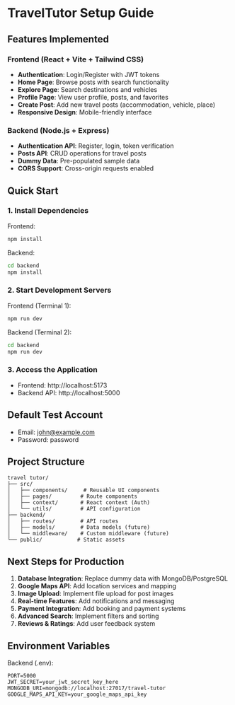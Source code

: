 # TravelTutor Setup Guide

## Features Implemented

### Frontend (React + Vite + Tailwind CSS)
- **Authentication**: Login/Register with JWT tokens
- **Home Page**: Browse posts with search functionality
- **Explore Page**: Search destinations and vehicles
- **Profile Page**: View user profile, posts, and favorites
- **Create Post**: Add new travel posts (accommodation, vehicle, place)
- **Responsive Design**: Mobile-friendly interface

### Backend (Node.js + Express)
- **Authentication API**: Register, login, token verification
- **Posts API**: CRUD operations for travel posts
- **Dummy Data**: Pre-populated sample data
- **CORS Support**: Cross-origin requests enabled

## Quick Start

### 1. Install Dependencies

Frontend:
```bash
npm install
```

Backend:
```bash
cd backend
npm install
```

### 2. Start Development Servers

Frontend (Terminal 1):
```bash
npm run dev
```

Backend (Terminal 2):
```bash
cd backend
npm run dev
```

### 3. Access the Application
- Frontend: http://localhost:5173
- Backend API: http://localhost:5000

## Default Test Account
- Email: john@example.com
- Password: password

## Project Structure

```
travel tutor/
├── src/
│   ├── components/     # Reusable UI components
│   ├── pages/         # Route components
│   ├── context/       # React context (Auth)
│   └── utils/         # API configuration
├── backend/
│   ├── routes/        # API routes
│   ├── models/        # Data models (future)
│   └── middleware/    # Custom middleware (future)
└── public/           # Static assets
```

## Next Steps for Production

1. **Database Integration**: Replace dummy data with MongoDB/PostgreSQL
2. **Google Maps API**: Add location services and mapping
3. **Image Upload**: Implement file upload for post images
4. **Real-time Features**: Add notifications and messaging
5. **Payment Integration**: Add booking and payment systems
6. **Advanced Search**: Implement filters and sorting
7. **Reviews & Ratings**: Add user feedback system

## Environment Variables

Backend (.env):
```
PORT=5000
JWT_SECRET=your_jwt_secret_key_here
MONGODB_URI=mongodb://localhost:27017/travel-tutor
GOOGLE_MAPS_API_KEY=your_google_maps_api_key
```